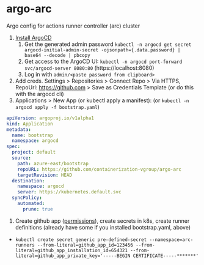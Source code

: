 # argo-arc
Argo config for actions runner controller (arc) cluster

1. [Install ArgoCD](https://argo-cd.readthedocs.io/en/stable/getting_started/#1-install-argo-cd)
   1. Get the generated admin password `kubectl -n argocd get secret argocd-initial-admin-secret -ojsonpath={.data.password} | base64 --decode | pbcopy`
   1. Get access to the ArgoCD UI: `kubectl -n argocd port-forward svc/argocd-server 8080:80` (https://localhost:8080)
   1. Log in with `admin/<paste password from clipboard>`
1. Add creds. Settings > Repositories > Connect Repo > Via HTTPS, RepoUrl: https://github.com > Save as Credentials Template (or do this with the argocd cli)
1. Applications > New App (or kubectl apply a manifest): (or `kubectl -n argocd apply -f bootstrap.yaml`)
```yaml
apiVersion: argoproj.io/v1alpha1
kind: Application
metadata:
  name: bootstrap
  namespace: argocd
spec:
  project: default
  source:
    path: azure-east/bootstrap
    repoURL: https://github.com/containerization-vgroup/argo-arc
    targetRevision: HEAD
  destination:
    namespace: argocd
    server: https://kubernetes.default.svc
  syncPolicy:
    automated:
      prune: true
```
1. Create github app ([permissions](https://docs.github.com/en/actions/hosting-your-own-runners/managing-self-hosted-runners-with-actions-runner-controller/authenticating-to-the-github-api#authenticating-arc-with-a-github-app)), create secrets in k8s, create runner definitions (already have some if you installed bootstrap.yaml, above)
  - `kubectl create secret generic pre-defined-secret --namespace=arc-runners --from-literal=github_app_id=123456 --from-literal=github_app_installation_id=654321 --from-literal=github_app_private_key='-----BEGIN CERTIFICATE-----*******'`
